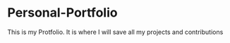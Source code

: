 # Personal-Portfolio
This is my Protfolio. It is where I will save all my projects and contributions
